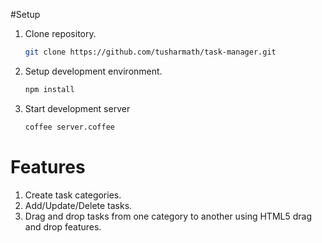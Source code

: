 #Setup

1. Clone repository.

	```bash
	git clone https://github.com/tusharmath/task-manager.git
	```

2. Setup development environment.

	```bash
	npm install
	```

3. Start development server

	```bash
	coffee server.coffee
	```

# Features
1. Create task categories.
2. Add/Update/Delete tasks.
3. Drag and drop tasks from one category to another using HTML5 drag and drop features.